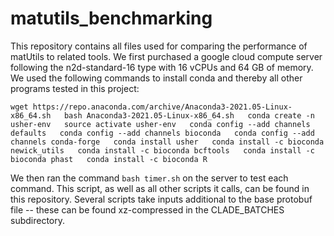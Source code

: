 # matutils_benchmarking

This repository contains all files used for comparing the performance of matUtils to related tools. We first purchased a google cloud compute server following the n2d-standard-16 type with 16 vCPUs and 64 GB of memory. We used the following commands to install conda and thereby all other programs tested in this project:

`wget https://repo.anaconda.com/archive/Anaconda3-2021.05-Linux-x86_64.sh  
bash Anaconda3-2021.05-Linux-x86_64.sh  
conda create -n usher-env  
source activate usher-env  
conda config --add channels defaults  
conda config --add channels bioconda  
conda config --add channels conda-forge  
conda install usher  
conda install -c bioconda newick_utils  
conda install -c bioconda bcftools  
conda install -c bioconda phast  
conda install -c bioconda R  `

We then ran the command `bash timer.sh` on the server to test each command. This script, as well as all other scripts it calls, can be found in this repository. Several scripts take inputs additional to the base protobuf file -- these can be found xz-compressed in the CLADE_BATCHES subdirectory.
